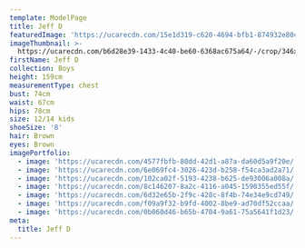 ```yaml
---
template: ModelPage
title: Jeff D
featuredImage: 'https://ucarecdn.com/15e1d319-c620-4694-bfb1-874932e80ca3/'
imageThumbnail: >-
  https://ucarecdn.com/b6d28e39-1433-4c40-be60-6368ac675a64/-/crop/346x411/296,0/-/preview/
firstName: Jeff D
collection: Boys
height: 159cm
measurementType: chest
bust: 74cm
waist: 67cm
hips: 78cm
size: 12/14 kids
shoeSize: '8'
hair: Brown
eyes: Brown
imagePortfolio:
  - image: 'https://ucarecdn.com/4577fbfb-80dd-42d1-a87a-da60d5a9f20e/'
  - image: 'https://ucarecdn.com/6e069fc4-3026-423d-b258-f54ca3ad2a71/'
  - image: 'https://ucarecdn.com/102ca02f-5193-4238-b625-de93006a008a/'
  - image: 'https://ucarecdn.com/8c146207-8a2c-4116-a045-1590355ed55f/'
  - image: 'https://ucarecdn.com/6d32e65b-2f9c-428c-8f4b-74e34e9cd749/'
  - image: 'https://ucarecdn.com/f09a9f32-b9fd-4002-8be9-ad70df52ccaa/'
  - image: 'https://ucarecdn.com/0b060d46-b65b-4704-9a61-75a5641f1d23/'
meta:
  title: Jeff D
---
```


